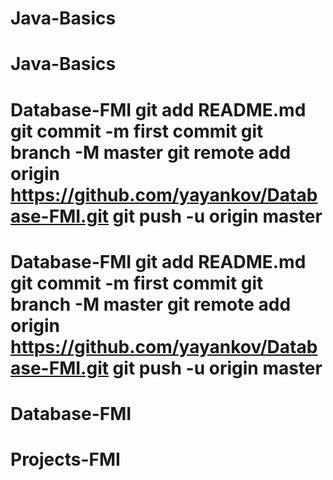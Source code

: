 # Java-Basics
# Java-Basics
# Database-FMI git add README.md git commit -m first commit git branch -M master git remote add origin https://github.com/yayankov/Database-FMI.git git push -u origin master
# Database-FMI git add README.md git commit -m first commit git branch -M master git remote add origin https://github.com/yayankov/Database-FMI.git git push -u origin master
# Database-FMI
# Projects-FMI
